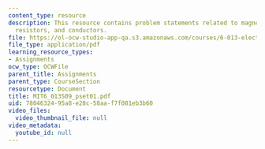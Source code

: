```yaml
---
content_type: resource
description: This resource contains problem statements related to magnetic fields,
  resistors, and conductors.
file: https://ol-ocw-studio-app-qa.s3.amazonaws.com/courses/6-013-electromagnetics-and-applications-spring-2009/7804632495a8e28c58aaf7f081eb3b60_MIT6_013S09_pset01.pdf
file_type: application/pdf
learning_resource_types:
- Assignments
ocw_type: OCWFile
parent_title: Assignments
parent_type: CourseSection
resourcetype: Document
title: MIT6_013S09_pset01.pdf
uid: 78046324-95a8-e28c-58aa-f7f081eb3b60
video_files:
  video_thumbnail_file: null
video_metadata:
  youtube_id: null
---
```

